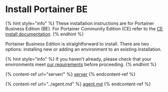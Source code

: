 # Install Portainer BE

{% hint style="info" %}
These installation instructions are for Portainer Business Edition (BE). For Portainer Community Edition (CE) refer to the [CE install documentation](../install-ce/).
{% endhint %}

Portainer Business Edition is straightforward to install. There are two options: installing new or adding an environment to an existing installation.

{% hint style="info" %}
If you haven't already, please check that your environments meet [our requirements](../requirements-and-prerequisites.md) before proceeding.
{% endhint %}

{% content-ref url="server/" %}
[server](server/)
{% endcontent-ref %}

{% content-ref url="../agent.md" %}
[agent.md](../agent.md)
{% endcontent-ref %}
